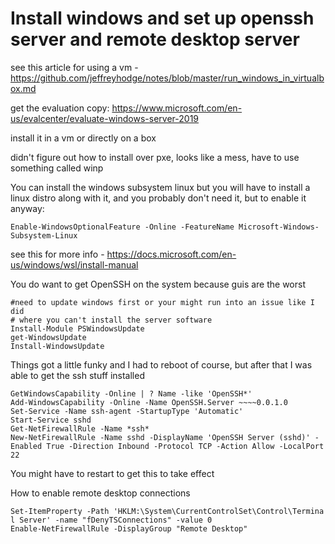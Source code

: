 # Install windows and set up openssh server and remote desktop server

see this article for using a vm - https://github.com/jeffreyhodge/notes/blob/master/run_windows_in_virtualbox.md

get the evaluation copy:
https://www.microsoft.com/en-us/evalcenter/evaluate-windows-server-2019

install it in a vm or directly on a box

didn't figure out how to install over pxe, looks like a mess, have to use something called winp

You can install the windows subsystem linux but you will have to install a linux distro along with it, and you probably don't need it, but to enable it anyway:
```
Enable-WindowsOptionalFeature -Online -FeatureName Microsoft-Windows-Subsystem-Linux
```
see this for more info - https://docs.microsoft.com/en-us/windows/wsl/install-manual

You do want to get OpenSSH on the system because guis are the worst
```
#need to update windows first or your might run into an issue like I did
# where you can't install the server software
Install-Module PSWindowsUpdate
get-WindowsUpdate
Install-WindowsUpdate
```
Things got a little funky and I had to reboot of course, but after that I was able to get the ssh stuff installed
```
GetWindowsCapability -Online | ? Name -like 'OpenSSH*'
Add-WindowsCapability -Online -Name OpenSSH.Server ~~~~0.0.1.0
Set-Service -Name ssh-agent -StartupType 'Automatic'
Start-Service sshd
Get-NetFirewallRule -Name *ssh*
New-NetFirewallRule -Name sshd -DisplayName 'OpenSSH Server (sshd)' -Enabled True -Direction Inbound -Protocol TCP -Action Allow -LocalPort 22
```
You might have to restart to get this to take effect

How to enable remote desktop connections
```
Set-ItemProperty -Path 'HKLM:\System\CurrentControlSet\Control\Termina
l Server' -name "fDenyTSConnections" -value 0
Enable-NetFirewallRule -DisplayGroup "Remote Desktop"
```
